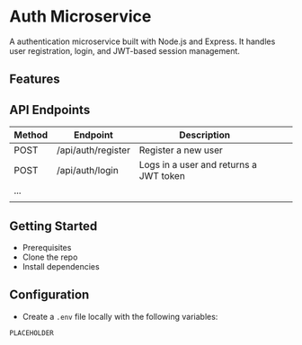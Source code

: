 # Auth Microservice

A authentication microservice built with Node.js and Express. It handles user registration, login, and JWT-based session management.

## Features

## API Endpoints

| Method | Endpoint           | Description                            |   |   |
|--------|--------------------|----------------------------------------|---|---|
| POST   | /api/auth/register | Register a new user                    |   |   |
| POST   | /api/auth/login    | Logs in a user and returns a JWT token |   |   |
| ...    |                    |                                        |   |   |
|        |                    |                                        |   |   |

## Getting Started
+ Prerequisites
+ Clone the repo
+ Install dependencies

## Configuration
+ Create a `.env` file locally with the following variables:
```
PLACEHOLDER
```


